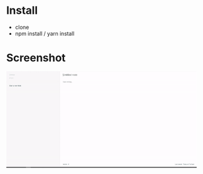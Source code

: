 # Install
- clone
- npm install / yarn install

# Screenshot
![Home](https://raw.githubusercontent.com/azharimm/Note-App/master/notes-app.gif)
